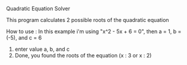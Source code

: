 Quadratic Equation Solver

This program calculates 2 possible roots of the quadratic equation

How to use :
In this example i'm using "x^2 - 5x + 6 = 0", then a = 1, b = (-5), and c = 6
1) enter value a, b, and c
2) Done, you found the roots of the equation (x : 3 or x : 2)